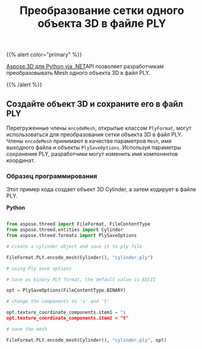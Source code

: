 ﻿---
title: Преобразование сетки одного объекта 3D в файле PLY
type: docs
weight: 20
url: /ru/python-net/convert-mesh-of-a-single-3d-object-in-ply-file/
description: Перегруженные члены EncodeMesh, открытые классом PlyFormat, могут использоваться для преобразования сетки объекта 3D в файл PLY. Члены EncodeMesh принимают в качестве параметров объекты Mesh, имя выходного файла и PlySaveOptions. Используя параметры сохранения PLY, разработчики могут изменить имя компонентов координат.
---
{{% alert color="primary" %}}

[Aspose.3D для Python via .NET](https://products.aspose.com/3d/python-net/)API позволяет разработчикам преобразовывать Mesh одного объекта 3D в файл PLY.

{{% /alert %}}
## **Создайте объект 3D и сохраните его в файл PLY**
Перегруженные члены `encodeMesh`, открытые классом `PlyFormat`, могут использоваться для преобразования сетки объекта 3D в файл PLY. Члены `encodeMesh` принимают в качестве параметров `Mesh`, имя выходного файла и объекты `PlySaveOptions`. Используя параметры сохранения PLY, разработчики могут изменить имя компонентов координат.
### **Образец программирования**
Этот пример кода создает объект 3D Cylinder, а затем кодирует в файле PLY.

**Python**

```py

from aspose.threed import FileFormat, FileContentType
from aspose.threed.entities import Cylinder
from aspose.threed.formats import PlySaveOptions

# Create a cylinder object and save it to ply file

FileFormat.PLY.encode_mesh(Cylinder(), "cylinder.ply")

# using Ply save options

# Save as binary PLY format, the default value is ASCII

opt = PlySaveOptions(FileContentType.BINARY)

# change the components to 's' and 't'

opt.texture_coordinate_components.item1 = "s
opt.texture_coordinate_components.item2 = "t"

# save the mesh

FileFormat.PLY.encode_mesh(Cylinder(), "cylinder.ply", opt)

```
